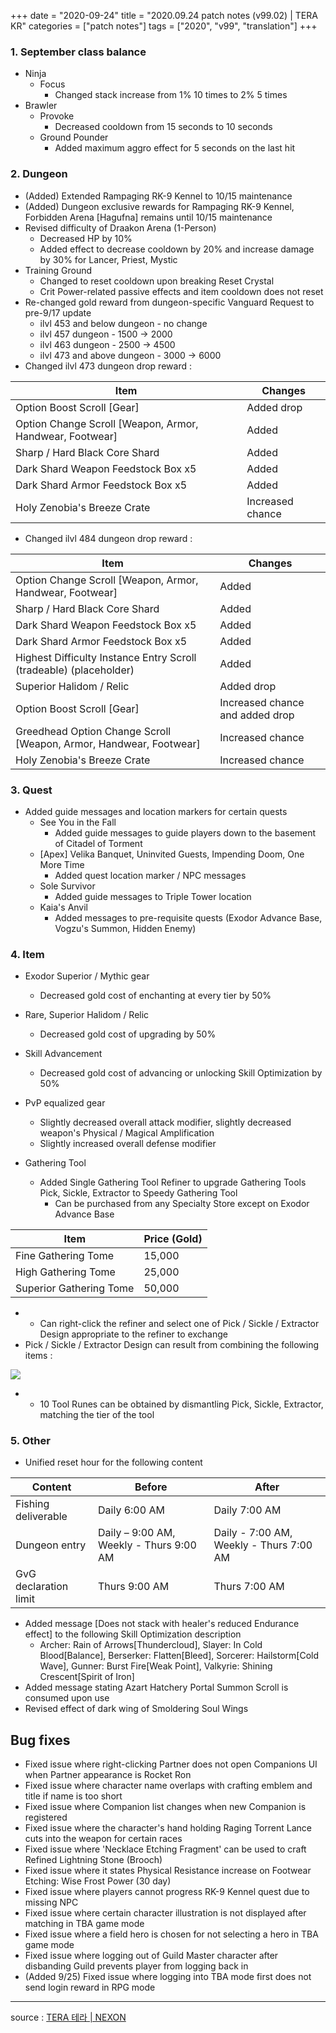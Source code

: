 +++
date = "2020-09-24"
title = "2020.09.24 patch notes (v99.02) | TERA KR"
categories = ["patch notes"]
tags = ["2020", "v99", "translation"]
+++

### 1. September class balance
- Ninja
  - Focus
    - Changed stack increase from 1% 10 times to 2% 5 times
- Brawler
  - Provoke
    - Decreased cooldown from 15 seconds to 10 seconds
  - Ground Pounder
    - Added maximum aggro effect for 5 seconds on the last hit

### 2. Dungeon
- (Added) Extended Rampaging RK-9 Kennel to 10/15 maintenance
- (Added) Dungeon exclusive rewards for Rampaging RK-9 Kennel, Forbidden Arena [Hagufna] remains until 10/15 maintenance
- Revised difficulty of Draakon Arena (1-Person)
  - Decreased HP by 10%
  - Added effect to decrease cooldown by 20% and increase damage by 30% for Lancer, Priest, Mystic
- Training Ground
  - Changed to reset cooldown upon breaking Reset Crystal
  - Crit Power-related passive effects and item cooldown does not reset
- Re-changed gold reward from dungeon-specific Vanguard Request to pre-9/17 update
  - ilvl 453 and below dungeon - no change
  - ilvl 457 dungeon - 1500 -> 2000
  - ilvl 463 dungeon - 2500 -> 4500
  - ilvl 473 and above dungeon - 3000 -> 6000
- Changed ilvl 473 dungeon drop reward :

| Item | Changes |
| - | - |
| Option Boost Scroll [Gear] | Added drop |
| Option Change Scroll [Weapon, Armor, Handwear, Footwear] | Added |
| Sharp / Hard Black Core Shard | Added |
| Dark Shard Weapon Feedstock Box x5 | Added |
| Dark Shard Armor Feedstock Box x5 | Added |
| Holy Zenobia's Breeze Crate | Increased chance |

- Changed ilvl 484 dungeon drop reward :

| Item | Changes |
| - | - |
| Option Change Scroll [Weapon, Armor, Handwear, Footwear] | Added |
| Sharp / Hard Black Core Shard | Added |
| Dark Shard Weapon Feedstock Box x5 | Added |
| Dark Shard Armor Feedstock Box x5 | Added |
| Highest Difficulty Instance Entry Scroll (tradeable) (placeholder) | Added |
| Superior Halidom / Relic | Added drop |
| Option Boost Scroll [Gear] | Increased chance and added drop |
| Greedhead Option Change Scroll [Weapon, Armor, Handwear, Footwear] | Increased chance |
| Holy Zenobia's Breeze Crate | Increased chance |

### 3. Quest
- Added guide messages and location markers for certain quests
  - See You in the Fall
    - Added guide messages to guide players down to the basement of Citadel of Torment
  - [Apex] Velika Banquet, Uninvited Guests, Impending Doom, One More Time
    - Added quest location marker / NPC messages
  - Sole Survivor
    - Added guide messages to Triple Tower location
  - Kaia's Anvil
    - Added messages to pre-requisite quests (Exodor Advance Base, Vogzu's Summon, Hidden Enemy)

### 4. Item
- Exodor Superior / Mythic gear
  - Decreased gold cost of enchanting at every tier by 50%
- Rare, Superior Halidom / Relic
  - Decreased gold cost of upgrading by 50%
- Skill Advancement
  - Decreased gold cost of advancing or unlocking Skill Optimization by 50%
- PvP equalized gear
  - Slightly decreased overall attack modifier, slightly decreased weapon's Physical / Magical Amplification
  - Slightly increased overall defense modifier

- Gathering Tool
  - Added Single Gathering Tool Refiner to upgrade Gathering Tools Pick, Sickle, Extractor to Speedy Gathering Tool
    - Can be purchased from any Specialty Store except on Exodor Advance Base

| Item | Price (Gold) |
| - | - |
| Fine Gathering Tome | 15,000 |
| High Gathering Tome | 25,000 |
| Superior Gathering Tome | 50,000 |

  - 
    - Can right-click the refiner and select one of Pick / Sickle / Extractor Design appropriate to the refiner to exchange
  - Pick / Sickle / Extractor Design can result from combining the following items :

![](/images/patch/v99-02_1.png)

  - 
    - 10 Tool Runes can be obtained by dismantling Pick, Sickle, Extractor, matching the tier of the tool

### 5. Other
- Unified reset hour for the following content

| Content | Before | After |
| - | - | - |
| Fishing deliverable | Daily 6:00 AM | Daily 7:00 AM |
| Dungeon entry | Daily – 9:00 AM, Weekly - Thurs 9:00 AM  | Daily - 7:00 AM, Weekly - Thurs 7:00 AM |
| GvG declaration limit | Thurs 9:00 AM | Thurs 7:00 AM |

- Added message [Does not stack with healer's reduced Endurance effect] to the following Skill Optimization description
  - Archer: Rain of Arrows[Thundercloud], Slayer: In Cold Blood[Balance], Berserker: Flatten[Bleed], Sorcerer: Hailstorm[Cold Wave], Gunner: Burst Fire[Weak Point], Valkyrie: Shining Crescent[Spirit of Iron]
- Added message stating Azart Hatchery Portal Summon Scroll is consumed upon use
- Revised effect of dark wing of Smoldering Soul Wings

## Bug fixes

- Fixed issue where right-clicking Partner does not open Companions UI when Partner appearance is Rocket Ron
- Fixed issue where character name overlaps with crafting emblem and title if name is too short
- Fixed issue where Companion list changes when new Companion is registered
- Fixed issue where the character's hand holding Raging Torrent Lance cuts into the weapon for certain races
- Fixed issue where 'Necklace Etching Fragment' can be used to craft Refined Lightning Stone (Brooch)
- Fixed issue where it states Physical Resistance increase on Footwear Etching: Wise Frost Power (30 day)
- Fixed issue where players cannot progress RK-9 Kennel quest due to missing NPC
- Fixed issue where certain character illustration is not displayed after matching in TBA game mode
- Fixed issue where a field hero is chosen for not selecting a hero in TBA game mode
- Fixed issue where logging out of Guild Master character after disbanding Guild prevents player from logging back in
- (Added 9/25) Fixed issue where logging into TBA mode first does not send login reward in RPG mode

----

source : [TERA 테라 | NEXON](http://tera.nexon.com/news/update/view.aspx?n4articlesn=450)
